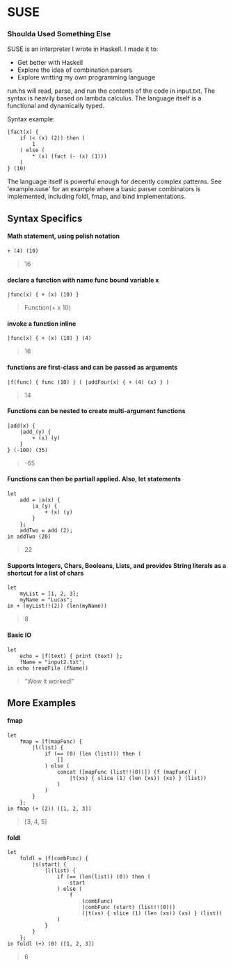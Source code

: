 # SUSE
### Shoulda Used Something Else

SUSE is an interpreter I wrote in Haskell. I made it to:
 - Get better with Haskell
 - Explore the idea of combination parsers
 - Explore writting my own programming language

run.hs will read, parse, and run the contents of the code in input.txt. The syntax is heavily
based on lambda calculus. The language itself is a functional and dynamically typed. 

Syntax example:


```
|fact(x) {
    if (< (x) (2)) then (
        1
    ) else (
        * (x) (fact (- (x) (1)))
    )
} (10)
```

The language itself is powerful enough for decently complex patterns. See 'example.suse' for an example where a basic parser combinators is implemented, including foldl, fmap, and bind implementations.



## Syntax Specifics

#### Math statement, using polish notation

```+ (4) (10)```

> 16

#### declare a function with name func bound variable x
```|func(x) { + (x) (10) }```

> Function(+ x 10)

#### invoke a function inline
```|func(x) { + (x) (10) } (4)```

> 16

#### functions are first-class and can be passed as arguments
```|f(func) { func (10) } ( |addFour(x) { + (4) (x) } )```

> 14

#### Functions can be nested to create multi-argument functions
```
|add(x) { 
    |add_(y) {
        + (x) (y)
    }
} (-100) (35)
```

> -65

#### Functions can then be partiall applied. Also, let statements
```
let
    add = |a(x) { 
        |a_(y) {
            + (x) (y)
        }
    };
    addTwo = add (2);
in addTwo (20)
```

> 22

#### Supports Integers, Chars, Booleans, Lists, and provides String literals as a shortcut for a list of chars
```
let
    myList = [1, 2, 3];
    myName = "Lucas";
in + (myList!!(2)) (len(myName))
```

> 8

#### Basic IO
```
let 
    echo = |f(text) { print (text) };
    fName = "input2.txt";
in echo (readFile (fName))
```

> "Wow it worked!"


## More Examples

#### fmap
```
let
    fmap = |f(mapFunc) {
        |l(list) {
            if (== (0) (len (list))) then (
                []
            ) else (
                concat ([mapFunc (list!!(0))]) (f (mapFunc) (
                    |t(xs) { slice (1) (len (xs)) (xs) } (list))
                )
            )
        }   
    };
in fmap (+ (2)) ([1, 2, 3])
```

> [3, 4, 5]


#### foldl
```
let
    foldl = |f(combFunc) {
        |s(start) {
            |l(list) {
                if (== (len(list)) (0)) then (
                    start
                ) else (
                    f 
                        (combFunc) 
                        (combFunc (start) (list!!(0))) 
                        (|t(xs) { slice (1) (len (xs)) (xs) } (list))
                )
            }
        }
    };
in foldl (+) (0) ([1, 2, 3])
```

> 6


